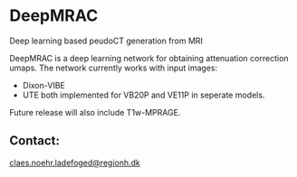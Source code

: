 # DeepMRAC
Deep learning based peudoCT generation from MRI

DeepMRAC is a deep learning network for obtaining attenuation correction umaps. The network currently works with input images:
 - Dixon-VIBE
 - UTE
both implemented for VB20P and VE11P in seperate models.

Future release will also include T1w-MPRAGE. 

## Contact: 
claes.noehr.ladefoged@regionh.dk


